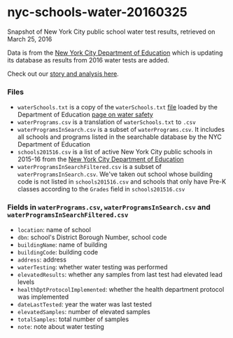# nyc-schools-water-20160325
Snapshot of New York City public school water test results, retrieved on March 25, 2016

Data is from the [New York City Department of Education](http://schools.nyc.gov/AboutUs/schools/watersafety) which is updating its database as results from 2016 water tests are added. 

Check out our [story and analysis here](http://www.wnyc.org/story/most-new-york-city-schools-have-not-tested-their-water-decade/). 

### Files
* `waterSchools.txt` is a copy of the `waterSchools.txt` [file](http://schools.nyc.gov/Documents/DIIT/waterschools/waterSchools.txt) loaded by the Department of Education [page on water safety](http://schools.nyc.gov/AboutUs/schools/watersafety)   
* `waterPrograms.csv` is a translation of `waterSchools.txt` to `.csv`
* `waterProgramsInSearch.csv` is a subset of `waterPrograms.csv`. It includes all schools and programs listed in the searchable database by the NYC Department of Education
* `schools201516.csv` is a list of active New York City public schools in 2015-16 from the [New York City Department of Education](http://schools.nyc.gov/Offices/EnterpriseOperations/DIIT/OOD/default.htm)
* `waterProgramsInSearchFiltered.csv` is a subset of `waterProgramsInSearch.csv`. We've taken out school whose building code is not listed in `schools201516.csv` and schools that only have Pre-K classes according to the `Grades` field in `schools201516.csv`

### Fields in `waterPrograms.csv`, `waterProgramsInSearch.csv` and `waterProgramsInSearchFiltered.csv`
* `location`: name of school
* `dbn`: school's District Borough Number, school code
* `buildingName`: name of building
* `buildingCode`: building code
* `address`: address
* `waterTesting`: whether water testing was performed
* `elevatedResults`: whether any samples from last test had elevated lead levels
* `healthDptProtocolImplemented`: whether the health department protocol was implemented
* `dateLastTested`: year the water was last tested
* `elevatedSamples`: number of elevated samples
* `totalSamples`: total number of samples
* `note`: note about water testing

